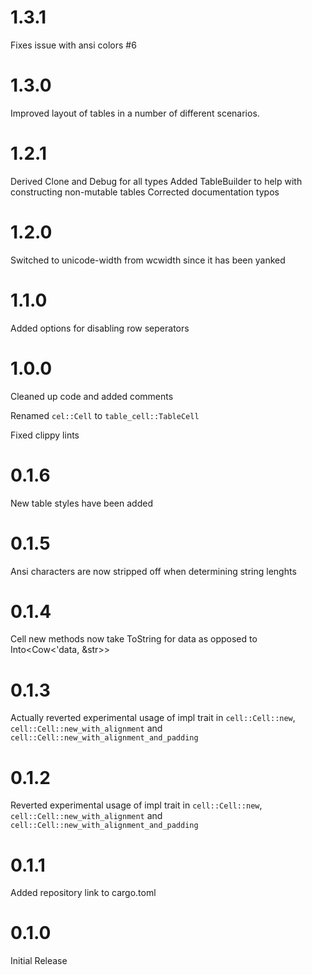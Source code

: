 # 1.3.1
Fixes issue with ansi colors #6 
# 1.3.0
Improved layout of tables in a number of different scenarios.

# 1.2.1 
Derived Clone and Debug for all types
Added TableBuilder to help with constructing non-mutable tables
Corrected documentation typos

# 1.2.0
Switched to unicode-width from wcwidth since it has been yanked

# 1.1.0
Added options for disabling row seperators

# 1.0.0

Cleaned up code and added comments

Renamed `cel::Cell` to `table_cell::TableCell`

Fixed clippy lints


# 0.1.6

New table styles have been added 

# 0.1.5

Ansi characters are now stripped off when determining string lenghts

# 0.1.4

Cell new methods now take ToString for data as opposed to Into<Cow<'data, &str>>

# 0.1.3

Actually reverted experimental usage of impl trait in `cell::Cell::new`, `cell::Cell::new_with_alignment` and `cell::Cell::new_with_alignment_and_padding` 

# 0.1.2

Reverted experimental usage of impl trait in `cell::Cell::new`, `cell::Cell::new_with_alignment` and `cell::Cell::new_with_alignment_and_padding` 

# 0.1.1

Added repository link to cargo.toml

# 0.1.0

Initial Release